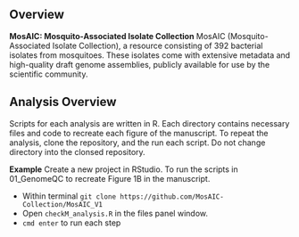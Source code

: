 ## Overview 
**MosAIC: Mosquito-Associated Isolate Collection**
MosAIC (Mosquito-Associated Isolate Collection), a resource consisting of 392 bacterial isolates from mosquitoes. These isolates come with extensive metadata and high-quality draft genome assemblies, publicly available for use by the scientific community.

## Analysis Overview 
Scripts for each analysis are written in R. Each directory contains necessary files and code to recreate each figure of the manuscript. To repeat the analysis, clone the repository, and the run each script. Do not change directory into the clonsed repository. 

**Example**
Create a new project in RStudio. To run the scripts in 01_GenomeQC to recreate Figure 1B in the manuscript. 
* Within terminal `git clone https://github.com/MosAIC-Collection/MosAIC_V1`
* Open `checkM_analysis.R` in the files panel window.
* `cmd enter` to run each step



